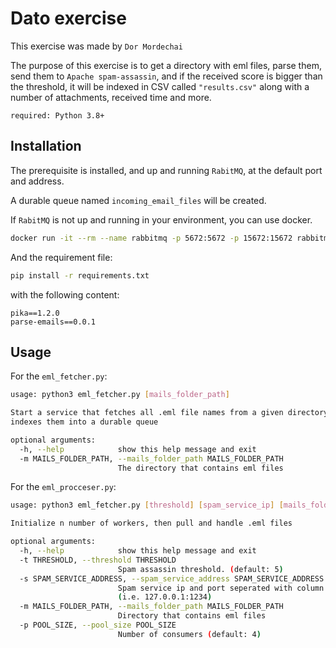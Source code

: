 # Dato exercise

This exercise was made by `Dor Mordechai`

The purpose of this exercise is to get a directory with eml files, parse them, send them to `Apache spam-assassin`, and if the received score is bigger than the threshold, it will be indexed in CSV called `"results.csv"` along with a number of attachments, received time and more.

`required: Python 3.8+`

## Installation

The prerequisite is installed, and up and running `RabitMQ`, at the default port and address.

A durable queue named `incoming_email_files` will be created.

If `RabitMQ` is not up and running in your environment, you can use docker.

```bash
docker run -it --rm --name rabbitmq -p 5672:5672 -p 15672:15672 rabbitmq:3.8-management
```
And the requirement file:
```bash
pip install -r requirements.txt
```
with the following content:
```
pika==1.2.0
parse-emails==0.0.1
```

## Usage

For the `eml_fetcher.py`:

```bash
usage: python3 eml_fetcher.py [mails_folder_path]

Start a service that fetches all .eml file names from a given directory, and
indexes them into a durable queue

optional arguments:
  -h, --help            show this help message and exit
  -m MAILS_FOLDER_PATH, --mails_folder_path MAILS_FOLDER_PATH
                        The directory that contains eml files
```

For the `eml_procceser.py`:

```bash
usage: python3 eml_fetcher.py [threshold] [spam_service_ip] [mails_folder_path] [pool_size]

Initialize n number of workers, then pull and handle .eml files

optional arguments:
  -h, --help            show this help message and exit
  -t THRESHOLD, --threshold THRESHOLD
                        Spam assassin threshold. (default: 5)
  -s SPAM_SERVICE_ADDRESS, --spam_service_address SPAM_SERVICE_ADDRESS
                        Spam service ip and port seperated with column ':'
                        (i.e. 127.0.0.1:1234)
  -m MAILS_FOLDER_PATH, --mails_folder_path MAILS_FOLDER_PATH
                        Directory that contains eml files
  -p POOL_SIZE, --pool_size POOL_SIZE
                        Number of consumers (default: 4)
```
